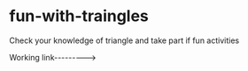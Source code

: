 # fun-with-traingles
Check your knowledge of triangle and take part if fun activities

Working link--------->